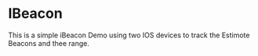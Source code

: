 IBeacon
=======

This is a simple iBeacon Demo using two IOS devices  to track the Estimote Beacons and thee range. 
